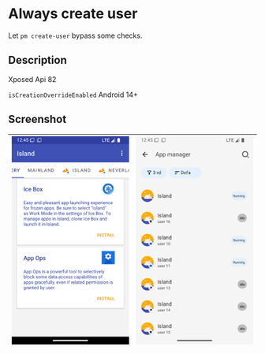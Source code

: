 # Always create user

Let `pm create-user` bypass some checks.

## Description

Xposed Api 82

`isCreationOverrideEnabled` Android 14+

## Screenshot

| ![Island](/docs/img/Island.png) | ![Thanox](/docs/img/Thanox.png) |
|---------------------------------|---------------------------------|